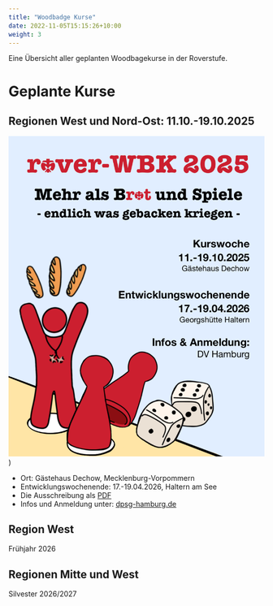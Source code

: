 ```yaml
---
title: "Woodbadge Kurse"
date: 2022-11-05T15:15:26+10:00
weight: 3
---
```


Eine Übersicht aller geplanten Woodbagekurse in der Roverstufe.

# Geplante Kurse

## Regionen West und Nord-Ost: 11.10.-19.10.2025
![One-Pager-WBK](/Downloads/Werbung_ersteSeite_ohneLink.png))

* Ort: Gästehaus Dechow, Mecklenburg-Vorpommern
* Entwicklungswochenende: 17.-19.04.2026, Haltern am See
* Die Ausschreibung als [PDF](/Downloads/Flyer_Rover_WBK_Herbst_2025.pdf)
* Infos und Anmeldung unter: [dpsg-hamburg.de](https://on.campflow.de/dpsg-dv-hamburg/rover-wbk)

## Region West
Frühjahr 2026

## Regionen Mitte und West
Silvester 2026/2027

